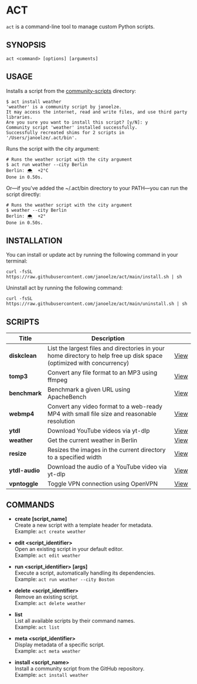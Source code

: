 # ACT

`act` is a command-line tool to manage custom Python scripts.

## SYNOPSIS

    act <command> [options] [arguments]

## USAGE

Installs a script from the [community-scripts](https://github.com/janoelze/act/tree/main/community-scripts) directory:


```shell
$ act install weather
'weather' is a community script by janoelze.
It may access the internet, read and write files, and use third party libraries.
Are you sure you want to install this script? [y/N]: y
Community script 'weather' installed successfully.
Successfully recreated shims for 2 scripts in '/Users/janoelze/.act/bin'.
```

Runs the script with the city argument:

```shell
# Runs the weather script with the city argument
$ act run weather --city Berlin
Berlin: 🌨  +2°C
Done in 0.50s.
```

Or—if you've added the ~/.act/bin directory to your PATH—you can run the script directly:

```shell
# Runs the weather script with the city argument
$ weather --city Berlin
Berlin: 🌨  +2°
Done in 0.50s.
```

## INSTALLATION

You can install or update act by running the following command in your terminal:

```shell
curl -fsSL https://raw.githubusercontent.com/janoelze/act/main/install.sh | sh
```

Uninstall act by running the following command:

```shell
curl -fsSL https://raw.githubusercontent.com/janoelze/act/main/uninstall.sh | sh
```

## SCRIPTS

<!-- ACT_SCRIPTS_START -->
| Title | Description |  |
| --- | --- | --- |
| **diskclean** | List the largest files and directories in your home directory to help free up disk space (optimized with concurrency) | [View](./community-scripts/diskclean.py) |
| **tomp3** | Convert any file format to an MP3 using ffmpeg | [View](./community-scripts/tomp3.py) |
| **benchmark** | Benchmark a given URL using ApacheBench | [View](./community-scripts/benchmark.py) |
| **webmp4** | Convert any video format to a web-ready MP4 with small file size and reasonable resolution | [View](./community-scripts/webmp4.py) |
| **ytdl** | Download YouTube videos via yt-dlp | [View](./community-scripts/ytdl.py) |
| **weather** | Get the current weather in Berlin | [View](./community-scripts/weather.py) |
| **resize** | Resizes the images in the current directory to a specified width | [View](./community-scripts/resize.py) |
| **ytdl-audio** | Download the audio of a YouTube video via yt-dlp | [View](./community-scripts/ytdl-audio.py) |
| **vpntoggle** | Toggle VPN connection using OpenVPN | [View](./community-scripts/vpntoggle.py) |
<!-- ACT_SCRIPTS_END -->

## COMMANDS

- **create [script_name]**  
  Create a new script with a template header for metadata.  
  Example: `act create weather`

- **edit <script_identifier>**  
  Open an existing script in your default editor.  
  Example: `act edit weather`

- **run <script_identifier> [args]**  
  Execute a script, automatically handling its dependencies.  
  Example: `act run weather --city Boston`

- **delete <script_identifier>**  
  Remove an existing script.  
  Example: `act delete weather`

- **list**  
  List all available scripts by their command names.  
  Example: `act list`

- **meta <script_identifier>**  
  Display metadata of a specific script.  
  Example: `act meta weather`

- **install <script_name>**  
  Install a community script from the GitHub repository.  
  Example: `act install weather`